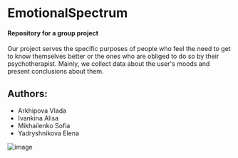 # EmotionalSpectrum
#### Repository for a group project 
 Our project serves the specific purposes of people who feel the need to get to know
 themselves better or the ones who are obliged to do so by their psychotherapist. Mainly,
 we collect data about the user's moods and present conclusions about them.
 
## Authors:
* Arkhipova Vlada
* Ivankina Alisa
* Mikhailenko Sofia
* Yadryshnikova Elena

![image](https://user-images.githubusercontent.com/71252393/171226513-11fea65e-6bbf-41ee-bd13-69ccf58208df.png)


